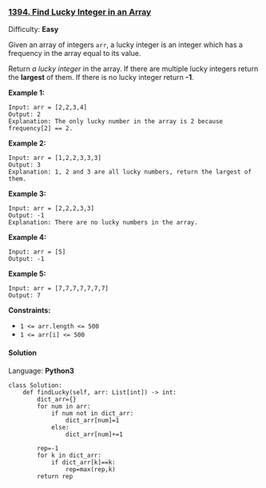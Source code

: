 ### [1394\. Find Lucky Integer in an Array](https://leetcode.com/problems/find-lucky-integer-in-an-array/)

Difficulty: **Easy**


Given an array of integers `arr`, a lucky integer is an integer which has a frequency in the array equal to its value.

Return _a lucky integer_ in the array. If there are multiple lucky integers return the **largest** of them. If there is no lucky integer return **-1**.

**Example 1:**

```
Input: arr = [2,2,3,4]
Output: 2
Explanation: The only lucky number in the array is 2 because frequency[2] == 2.
```

**Example 2:**

```
Input: arr = [1,2,2,3,3,3]
Output: 3
Explanation: 1, 2 and 3 are all lucky numbers, return the largest of them.
```

**Example 3:**

```
Input: arr = [2,2,2,3,3]
Output: -1
Explanation: There are no lucky numbers in the array.
```

**Example 4:**

```
Input: arr = [5]
Output: -1
```

**Example 5:**

```
Input: arr = [7,7,7,7,7,7,7]
Output: 7
```

**Constraints:**

*   `1 <= arr.length <= 500`
*   `1 <= arr[i] <= 500`


#### Solution

Language: **Python3**

```python3
class Solution:
    def findLucky(self, arr: List[int]) -> int:
        dict_arr={}
        for num in arr:
            if num not in dict_arr:
                dict_arr[num]=1
            else:
                dict_arr[num]+=1
                
        rep=-1
        for k in dict_arr:
            if dict_arr[k]==k:
                rep=max(rep,k)
        return rep
```